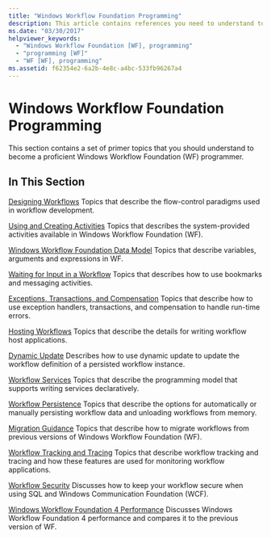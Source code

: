```yaml
---
title: "Windows Workflow Foundation Programming"
description: This article contains references you need to understand to become a proficient Windows Workflow Foundation programmer.
ms.date: "03/30/2017"
helpviewer_keywords:
  - "Windows Workflow Foundation [WF], programming"
  - "programming [WF]"
  - "WF [WF], programming"
ms.assetid: f62354e2-6a2b-4e8c-a4bc-533fb96267a4
---
```

# Windows Workflow Foundation Programming

This section contains a set of primer topics that you should understand to become a proficient Windows Workflow Foundation (WF) programmer.

## In This Section

 [Designing Workflows](designing-workflows.md)
 Topics that describe the flow-control paradigms used in workflow development.

 [Using and Creating Activities](using-and-creating-activities.md)
 Topics that describes the system-provided activities available in Windows Workflow Foundation (WF).

 [Windows Workflow Foundation Data Model](data-model.md)
 Topics that describe variables, arguments and expressions in WF.

 [Waiting for Input in a Workflow](waiting-for-input-in-a-workflow.md)
 Topics that describes how to use bookmarks and messaging activities.

 [Exceptions, Transactions, and Compensation](exceptions-transactions-and-compensation.md)
 Topics that describe how to use exception handlers, transactions, and compensation to handle run-time errors.

 [Hosting Workflows](hosting-workflows.md)
 Topics that describe the details for writing workflow host applications.

 [Dynamic Update](dynamic-update.md)
 Describes how to use dynamic update to update the workflow definition of a persisted workflow instance.

 [Workflow Services](../wcf/feature-details/workflow-services.md)
 Topics that describe the programming model that supports writing services declaratively.

 [Workflow Persistence](workflow-persistence.md)
 Topics that describe the options for automatically or manually persisting workflow data and unloading workflows from memory.

 [Migration Guidance](migration-guidance.md)
 Topics that describe how to migrate workflows from previous versions of Windows Workflow Foundation (WF).

 [Workflow Tracking and Tracing](workflow-tracking-and-tracing.md)
 Topics that describe workflow tracking and tracing and how these features are used for monitoring workflow applications.

 [Workflow Security](workflow-security.md)
 Discusses how to keep your workflow secure when using SQL and Windows Communication Foundation (WCF).

 [Windows Workflow Foundation 4 Performance](performance.md)
 Discusses Windows Workflow Foundation 4 performance and compares it to the previous version of WF.
